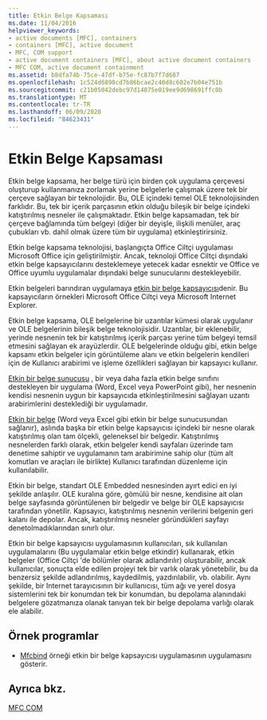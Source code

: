 ```yaml
---
title: Etkin Belge Kapsaması
ms.date: 11/04/2016
helpviewer_keywords:
- active documents [MFC], containers
- containers [MFC], active document
- MFC, COM support
- active document containers [MFC], about active document containers
- MFC COM, active document containment
ms.assetid: b8dfa74b-75ce-47df-b75e-fc87b7f7d687
ms.openlocfilehash: 1c524d6890cd7b86bcae2c40d8c602e7b04e751b
ms.sourcegitcommit: c21b05042debc97d14875e019ee9d698691ffc0b
ms.translationtype: MT
ms.contentlocale: tr-TR
ms.lasthandoff: 06/09/2020
ms.locfileid: "84623431"
---
```

# <a name="active-document-containment"></a>Etkin Belge Kapsaması

Etkin belge kapsama, her belge türü için birden çok uygulama çerçevesi oluşturup kullanmanıza zorlamak yerine belgelerle çalışmak üzere tek bir çerçeve sağlayan bir teknolojidir. Bu, OLE içindeki temel OLE teknolojisinden farklıdır. Bu, tek bir içerik parçasının etkin olduğu bileşik bir belge içindeki katıştırılmış nesneler ile çalışmaktadır. Etkin belge kapsamadan, tek bir çerçeve bağlamında tüm belgeyi (diğer bir deyişle, ilişkili menüler, araç çubukları vb. dahil olmak üzere tüm bir uygulama) etkinleştirirsiniz.

Etkin belge kapsama teknolojisi, başlangıçta Office Ciltçi uygulaması Microsoft Office için geliştirilmiştir. Ancak, teknoloji Office Ciltçi dışındaki etkin belge kapsayıcılarını desteklemeye yetecek kadar esnektir ve Office ve Office uyumlu uygulamalar dışındaki belge sunucularını destekleyebilir.

Etkin belgeleri barındıran uygulamaya [etkin bir belge kapsayıcısı](active-document-containers.md)denir. Bu kapsayıcıların örnekleri Microsoft Office Ciltçi veya Microsoft Internet Explorer.

Etkin belge kapsama, OLE belgelerine bir uzantılar kümesi olarak uygulanır ve OLE belgelerinin bileşik belge teknolojisidir. Uzantılar, bir eklenebilir, yerinde nesnenin tek bir katıştırılmış içerik parçası yerine tüm belgeyi temsil etmesini sağlayan ek arayüzlerdir. OLE belgelerinde olduğu gibi, etkin belge kapsamı etkin belgeler için görüntüleme alanı ve etkin belgelerin kendileri için de Kullanıcı arabirimi ve işleme özellikleri sağlayan bir kapsayıcı kullanır.

[Etkin bir belge sunucusu](active-document-servers.md) , bir veya daha fazla etkin belge sınıfını destekleyen bir uygulama (Word, Excel veya PowerPoint gibi), her nesnenin kendisi nesnenin uygun bir kapsayıcıda etkinleştirilmesini sağlayan uzantı arabirimlerini desteklediği bir uygulamadır.

[Etkin bir belge](active-documents.md) (Word veya Excel gibi etkin bir belge sunucusundan sağlanır), aslında başka bir etkin belge kapsayıcısı içindeki bir nesne olarak katıştırılmış olan tam ölçekli, geleneksel bir belgedir. Katıştırılmış nesnelerden farklı olarak, etkin belgeler kendi sayfaları üzerinde tam denetime sahiptir ve uygulamanın tam arabirimine sahip olur (tüm alt komutları ve araçları ile birlikte) Kullanıcı tarafından düzenleme için kullanılabilir.

Etkin bir belge, standart OLE Embedded nesnesinden ayırt edici en iyi şekilde anlaşılır. OLE kuralına göre, gömülü bir nesne, kendisine ait olan belge sayfasında görüntülenen bir belgedir ve belge bir OLE kapsayıcısı tarafından yönetilir. Kapsayıcı, katıştırılmış nesnenin verilerini belgenin geri kalanı ile depolar. Ancak, katıştırılmış nesneler göründükleri sayfayı denetolmadıklarından sınırlı olur.

Etkin bir belge kapsayıcısı uygulamasının kullanıcıları, sık kullanılan uygulamalarını (Bu uygulamalar etkin belge etkindir) kullanarak, etkin belgeler (Office Ciltçi 'de bölümler olarak adlandırılır) oluşturabilir, ancak kullanıcılar, sonuçta elde edilen projeyi tek bir varlık olarak yönetebilir, bu da benzersiz şekilde adlandırılmış, kaydedilmiş, yazdırılabilir, vb. olabilir. Aynı şekilde, bir Internet tarayıcısının bir kullanıcısı, tüm ağı ve yerel dosya sistemlerini tek bir konumdan tek bir konumdan, bu depolama alanındaki belgelere gözatmanıza olanak tanıyan tek bir belge depolama varlığı olarak ele alabilir.

## <a name="sample-programs"></a>Örnek programlar

- [Mfcbind](../overview/visual-cpp-samples.md) örneği etkin bir belge kapsayıcısı uygulamasının uygulamasını gösterir.

## <a name="see-also"></a>Ayrıca bkz.

[MFC COM](mfc-com.md)
